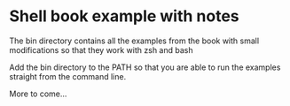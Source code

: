 # Shell book example with notes

The bin directory contains all the examples from the book with small modifications so that they work with zsh and bash

Add the bin directory to the PATH so that you are able to run the examples straight from the command line.

More to come...
